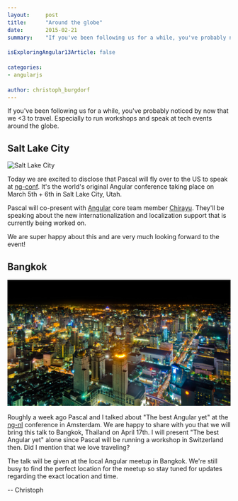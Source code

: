 ```yaml
---
layout:     post
title:      "Around the globe"
date:       2015-02-21
summary:    "If you've been following us for a while, you've probably noticed by now that we <3 to travel. Especially to run workshops and speak at tech events around the globe. Today we are excited to share two exciting events that we will speak at."

isExploringAngular13Article: false

categories: 
- angularjs

author: christoph_burgdorf
---
```


If you've been following us for a while, you've probably noticed by now that we <3 to travel. Especially to run workshops and speak at tech events around the globe.

## Salt Lake City

![Salt Lake City](/assets/Salt_Lake_City_May_2012.jpg)

Today we are excited to disclose that Pascal will fly over to the US to speak at [ng-conf](http://www.ng-conf.org/). It's the world's original Angular conference taking place on March 5th + 6th in Salt Lake City, Utah.

Pascal will co-present with [Angular](https://angularjs.org/) core team member [Chirayu](https://github.com/chirayuk). They'll be speaking about the new internationalization and localization support that is currently being worked on.

We are super happy about this and are very much looking forward to the event!


## Bangkok

![Bangkok](/assets/rsz_bangkok_at_night_01_mk.jpg)

Roughly a week ago Pascal and I talked about "The best Angular yet" at the [ng-nl](ng-nl.org) conference in Amsterdam. We are happy to share with you that we will bring this talk to Bangkok, Thailand on April 17th. I will present "The best Angular yet" alone since Pascal will be running a workshop in Switzerland then. Did I mention that we love traveling?

The talk will be given at the local Angular meetup in Bangkok. We're still busy to find the perfect location for the meetup so stay tuned for updates regarding the exact location and time.

-- Christoph